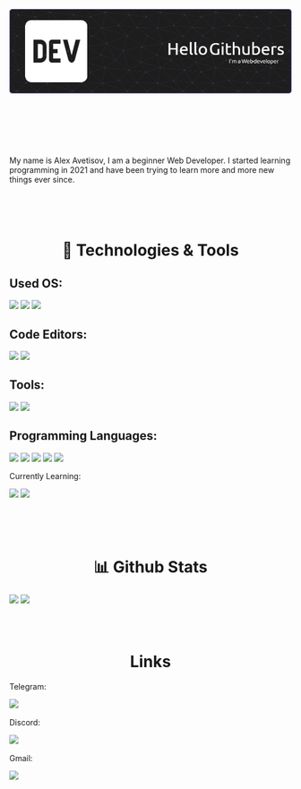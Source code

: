 ![Header](./static/github-header-image.png)

<div style="width: 100vw; height: 5rem;"></div>

My name is Alex Avetisov, I am a beginner Web Developer. I started learning programming in 2021 and have been trying to learn more and more new things ever since.

<div style="width: 100vw; height: 3rem;"></div>

<h1 style="text-align: center;">🔧 Technologies & Tools</h1>

<h2>Used OS:</h2>

![](https://img.shields.io/badge/MacOS-68589a?style=for-the-badge&logo=Apple&logoColor=white)
![](https://img.shields.io/badge/Windows-68589a?style=for-the-badge&logo=Windows&logoColor=white)
![](https://img.shields.io/badge/Linux-68589a?style=for-the-badge&logo=Linux&logoColor=white)

<h2>Code Editors:</h2>

![](https://img.shields.io/badge/VS_Code-68589a?style=for-the-badge&logo=visual-studio-code&logoColor=white)
![](https://img.shields.io/badge/Vim-68589a?style=for-the-badge&logo=Vim&logoColor=white)

<h2>Tools:</h2>

![](https://img.shields.io/badge/git-68589a?style=for-the-badge&logo=git&logoColor=white)
![](https://img.shields.io/badge/bash-68589a?style=for-the-badge&logo=GNU-Bash&logoColor=white)

<h2>Programming Languages:</h2>

![](https://img.shields.io/badge/javascript-68589a?style=for-the-badge&logo=javascript&logoColor=white)
![](https://img.shields.io/badge/react-68589a?style=for-the-badge&logo=react&logoColor=white)
![](https://img.shields.io/badge/webpack-68589a?style=for-the-badge&logo=webpack&logoColor=white)
![](https://img.shields.io/badge/scss-68589a?style=for-the-badge&logo=sass&logoColor=white)
![](https://img.shields.io/badge/typescript-68589a?style=for-the-badge&logo=typescript&logoColor=white)

<p>Currently Learning:</p>

![](https://img.shields.io/badge/rust-68589a?style=for-the-badge&logo=rust&logoColor=white)
![](https://img.shields.io/badge/node_js-68589a?style=for-the-badge&logo=node.js&logoColor=white)

<div style="width: 100vw; height: 3rem;"></div>

<h1 style="text-align: center;">📊 Github Stats</h1>

<span>
<img align="center" src="https://github-readme-stats.vercel.app/api/top-langs/?username=Alekanteri&hide=html,css&theme=material-palenight&langs_count=3" />
</span>
<span>
<img align="center" src="https://github-readme-stats.vercel.app/api?username=Alekanteri&theme=material-palenight" />
</span>

<div style="width: 100vw; height: 3rem;"></div>

<h1 style="text-align: center;">Links</h1>

Telegram: <a href="https://t.me/Fxurhexd">

![](https://img.shields.io/badge/@Fxurhexd-68589a?style=for-the-badge&logo=telegram&logoColor=white)

</a>

Discord: <a href="https://discord.com/users/Sandor#5055">

![](https://img.shields.io/badge/Sandor5055-68589a?style=for-the-badge&logo=discord&logoColor=white)

</a>

Gmail: <a href="mailto:sandor.basc@gmail.com">

![](https://img.shields.io/badge/sandor.basc@gmail.com-68589a?style=for-the-badge&logo=gmail&logoColor=white)

</a>